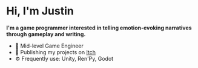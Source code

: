 # Hi, I'm Justin
<!--** Let's talk about [Computer Engineering](#engineering) and [Games](#game-programming) **-->
<!-- ## Game Programming -->
**I'm a game programmer interested in telling emotion-evoking narratives through gameplay and writing.**

- 🔭 Mid-level Game Engineer
- 🎨 Publishing my projects on [Itch](warspiteful.itch.io/)
- ⚙️ Frequently use: Unity, Ren'Py, Godot
 
<!--
**Warspiteful/Warspiteful** is a ✨ _special_ ✨ repository because its `README.md` (this file) appears on your GitHub profile.

Here are some ideas to get you started:

- c I’m currently working on ...
- 🌱 I’m currently learning ...
- 👯 I’m looking to collaborate on ...
- 🤔 I’m looking for help with ...
- 💬 Ask me about ...
- 📫 How to reach me: ...
- 😄 Pronouns: ...
- ⚡ Fun fact: ...
-->


